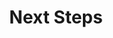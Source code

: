 ---
next_step_guidance: Now you know how to use the KubeArchInspect tool to understand the Arm support of your Kubernetes cluster images.

recommended_path: /learning-paths/servers-and-cloud-computing/eks-multi-arch/

further_reading:
    - resource:
        title: Kubernetes documentation
        link: https://kubernetes.io/docs/home/
        type: documentation
    - resource:
        title: Amazon Elastic Kubernetes Service
        link: https://aws.amazon.com/eks/
        type: documentation
    - resource:
        title: Azure Kubernetes Service (AKS)
        link: https://learn.microsoft.com/en-us/azure/aks/
        type: documentation
    - resource:
        title: Arm workloads on GKE
        link: https://cloud.google.com/kubernetes-engine/docs/concepts/arm-on-gke
        type: documentation

# ================================================================================
#       FIXED, DO NOT MODIFY
# ================================================================================
weight: 21                  # set to always be larger than the content in this path, and one more than 'review'
title: "Next Steps"         # Always the same
layout: "learningpathall"   # All files under learning paths have this same wrapper
---